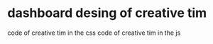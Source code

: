 # dashboard desing of creative tim
  code of creative tim in the css
  code of creative tim in the js

